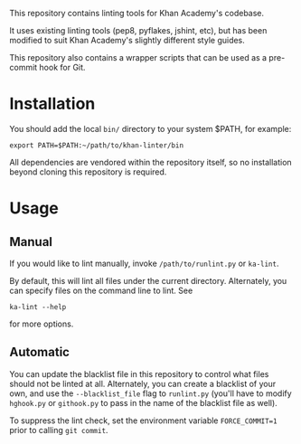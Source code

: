 This repository contains linting tools for Khan Academy's codebase.

It uses existing linting tools (pep8, pyflakes, jshint, etc), but has been
modified to suit Khan Academy's slightly different style guides.

This repository also contains a wrapper scripts that can be used as a
pre-commit hook for Git.

Installation
============
You should add the local `bin/` directory to your system $PATH, for example:

    export PATH=$PATH:~/path/to/khan-linter/bin

All dependencies are vendored within the repository itself, so no installation
beyond cloning this repository is required.

Usage
=====

Manual
------
If you would like to lint manually, invoke `/path/to/runlint.py` or `ka-lint`.

By default, this will lint all files under the current directory.  Alternately,
you can specify files on the command line to lint.  See

    ka-lint --help

for more options.

Automatic
---------
You can update the blacklist file in this repository to control what files
should not be linted at all.  Alternately, you can create a blacklist of your
own, and use the `--blacklist_file` flag to `runlint.py` (you'll have to modify
`hghook.py` or `githook.py` to pass in the name of the blacklist file as well).

To suppress the lint check, set the environment variable `FORCE_COMMIT=1` prior
to calling `git commit`.
